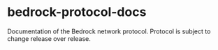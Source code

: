 # bedrock-protocol-docs
Documentation of the Bedrock network protocol. Protocol is subject to change release over release.
